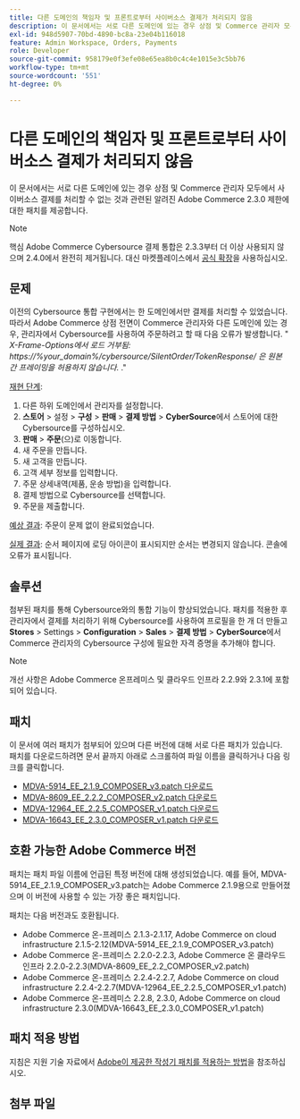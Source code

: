```yaml
---
title: 다른 도메인의 책임자 및 프론트로부터 사이버소스 결제가 처리되지 않음
description: 이 문서에서는 서로 다른 도메인에 있는 경우 상점 및 Commerce 관리자 모두에서 사이버소스 결제를 처리할 수 없는 것과 관련된 알려진 Adobe Commerce 2.3.0 제한에 대한 패치를 제공합니다.
exl-id: 948d5907-70bd-4890-bc8a-23e04b116018
feature: Admin Workspace, Orders, Payments
role: Developer
source-git-commit: 958179e0f3efe08e65ea8b0c4c4e1015e3c5bb76
workflow-type: tm+mt
source-wordcount: '551'
ht-degree: 0%

---
```


# 다른 도메인의 책임자 및 프론트로부터 사이버소스 결제가 처리되지 않음

이 문서에서는 서로 다른 도메인에 있는 경우 상점 및 Commerce 관리자 모두에서 사이버소스 결제를 처리할 수 없는 것과 관련된 알려진 Adobe Commerce 2.3.0 제한에 대한 패치를 제공합니다.

>[!NOTE]
>
>핵심 Adobe Commerce Cybersource 결제 통합은 2.3.3부터 더 이상 사용되지 않으며 2.4.0에서 완전히 제거됩니다. 대신 마켓플레이스에서 [공식 확장](https://marketplace.magento.com/cybersource-global-payment-management.html)을 사용하십시오.

## 문제

이전의 Cybersource 통합 구현에서는 한 도메인에서만 결제를 처리할 수 있었습니다. 따라서 Adobe Commerce 상점 전면이 Commerce 관리자와 다른 도메인에 있는 경우, 관리자에서 Cybersource를 사용하여 주문하려고 할 때 다음 오류가 발생합니다. &quot; *X-Frame-Options에서 로드 거부됨: https://%your\_domain%/cybersource/SilentOrder/TokenResponse/ 은 원본 간 프레이밍을 허용하지 않습니다.* .&quot;

<u>재현 단계</u>:

1. 다른 하위 도메인에서 관리자를 설정합니다.
1. **스토어** > 설정 > **구성** > **판매** > **결제 방법** > **CyberSource**&#x200B;에서 스토어에 대한 Cybersource를 구성하십시오.
1. **판매** > **주문**(으)로 이동합니다.
1. 새 주문을 만듭니다.
1. 새 고객을 만듭니다.
1. 고객 세부 정보를 입력합니다.
1. 주문 상세내역(제품, 운송 방법)을 입력합니다.
1. 결제 방법으로 Cybersource를 선택합니다.
1. 주문을 제출합니다.

<u>예상 결과</u>: 주문이 문제 없이 완료되었습니다.

<u>실제 결과</u>: 순서 페이지에 로딩 아이콘이 표시되지만 순서는 변경되지 않습니다. 콘솔에 오류가 표시됩니다.

## 솔루션

첨부된 패치를 통해 Cybersource와의 통합 기능이 향상되었습니다. 패치를 적용한 후 관리자에서 결제를 처리하기 위해 Cybersource를 사용하여 프로필을 한 개 더 만들고 **Stores** > Settings > **Configuration** > **Sales** > **결제 방법** > **CyberSource**&#x200B;에서 Commerce 관리자의 Cybersource 구성에 필요한 자격 증명을 추가해야 합니다.

>[!NOTE]
>
>개선 사항은 Adobe Commerce 온프레미스 및 클라우드 인프라 2.2.9와 2.3.1에 포함되어 있습니다.

## 패치

이 문서에 여러 패치가 첨부되어 있으며 다른 버전에 대해 서로 다른 패치가 있습니다. 패치를 다운로드하려면 문서 끝까지 아래로 스크롤하여 파일 이름을 클릭하거나 다음 링크를 클릭합니다.

* [MDVA-5914\_EE\_2.1.9\_COMPOSER\_v3.patch 다운로드](assets/MDVA-5914_EE_2.1.9_COMPOSER_v3.patch.zip)
* [MDVA-8609\_EE\_2.2.2\_COMPOSER\_v2.patch 다운로드](assets/MDVA-8609_EE_2.2.2_COMPOSER_v2.patch.zip)
* [MDVA-12964\_EE\_2.2.5\_COMPOSER\_v1.patch 다운로드](assets/MDVA-12964_EE_2.2.5_COMPOSER_v1.patch.zip)
* [MDVA-16643\_EE\_2.3.0\_COMPOSER\_v1.patch 다운로드](assets/MDVA-16643_EE_2.3.0_COMPOSER_v1.patch.zip)

## 호환 가능한 Adobe Commerce 버전

패치는 패치 파일 이름에 언급된 특정 버전에 대해 생성되었습니다. 예를 들어, MDVA-5914\_EE\_2.1.9\_COMPOSER\_v3.patch는 Adobe Commerce 2.1.9용으로 만들어졌으며 이 버전에 사용할 수 있는 가장 좋은 패치입니다.

패치는 다음 버전과도 호환됩니다.

* Adobe Commerce 온-프레미스 2.1.3-2.1.17, Adobe Commerce on cloud infrastructure 2.1.5-2.12(MDVA-5914\_EE\_2.1.9\_COMPOSER\_v3.patch)
* Adobe Commerce 온-프레미스 2.2.0-2.2.3, Adobe Commerce 온 클라우드 인프라 2.2.0-2.2.3(MDVA-8609\_EE\_2.2\_COMPOSER\_v2.patch)
* Adobe Commerce 온-프레미스 2.2.4-2.2.7, Adobe Commerce on cloud infrastructure 2.2.4-2.2.7(MDVA-12964\_EE\_2.2.5\_COMPOSER\_v1.patch)
* Adobe Commerce 온-프레미스 2.2.8, 2.3.0, Adobe Commerce on cloud infrastructure 2.3.0(MDVA-16643\_EE\_2.3.0\_COMPOSER\_v1.patch)

## 패치 적용 방법

지침은 지원 기술 자료에서 [Adobe이 제공한 작성기 패치를 적용하는 방법](/help/how-to/general/how-to-apply-a-composer-patch-provided-by-magento.md)을 참조하십시오.

## 첨부 파일
